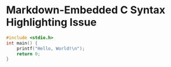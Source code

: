 # Markdown-Embedded C Syntax Highlighting Issue

```c
#include <stdio.h>
int main() {
    printf("Hello, World!\n");
    return 0;
}
```
